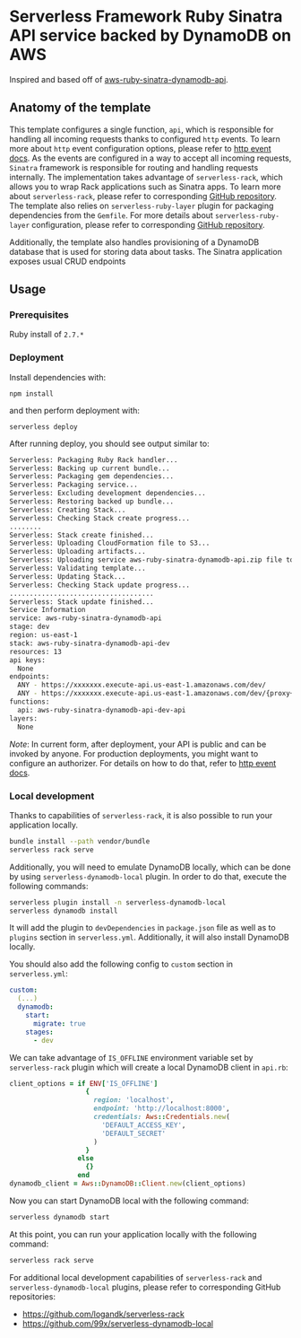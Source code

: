# Serverless Framework Ruby Sinatra API service backed by DynamoDB on AWS

Inspired and based off of [aws-ruby-sinatra-dynamodb-api](https://github.com/serverless/examples/tree/master/aws-ruby-sinatra-dynamodb-api).

## Anatomy of the template

This template configures a single function, `api`, which is responsible for handling all incoming requests thanks to configured `http` events. To learn more about `http` event configuration options, please refer to [http event docs](https://www.serverless.com/framework/docs/providers/aws/events/apigateway/). As the events are configured in a way to accept all incoming requests, `Sinatra` framework is responsible for routing and handling requests internally. The implementation takes advantage of `serverless-rack`, which allows you to wrap Rack applications such as Sinatra apps. To learn more about `serverless-rack`, please refer to corresponding [GitHub repository](https://github.com/logandk/serverless-rack). The template also relies on `serverless-ruby-layer` plugin for packaging dependencies from the `Gemfile`. For more details about `serverless-ruby-layer` configuration, please refer to corresponding [GitHub repository](https://github.com/navarasu/serverless-ruby-layer).

Additionally, the template also handles provisioning of a DynamoDB database that is used for storing data about tasks. The Sinatra application exposes usual CRUD endpoints

## Usage

### Prerequisites

Ruby install of `2.7.*`

### Deployment

Install dependencies with:

```
npm install
```

and then perform deployment with:

```
serverless deploy
```

After running deploy, you should see output similar to:

```bash
Serverless: Packaging Ruby Rack handler...
Serverless: Backing up current bundle...
Serverless: Packaging gem dependencies...
Serverless: Packaging service...
Serverless: Excluding development dependencies...
Serverless: Restoring backed up bundle...
Serverless: Creating Stack...
Serverless: Checking Stack create progress...
........
Serverless: Stack create finished...
Serverless: Uploading CloudFormation file to S3...
Serverless: Uploading artifacts...
Serverless: Uploading service aws-ruby-sinatra-dynamodb-api.zip file to S3 (2.68 MB)...
Serverless: Validating template...
Serverless: Updating Stack...
Serverless: Checking Stack update progress...
....................................
Serverless: Stack update finished...
Service Information
service: aws-ruby-sinatra-dynamodb-api
stage: dev
region: us-east-1
stack: aws-ruby-sinatra-dynamodb-api-dev
resources: 13
api keys:
  None
endpoints:
  ANY - https://xxxxxxx.execute-api.us-east-1.amazonaws.com/dev/
  ANY - https://xxxxxxx.execute-api.us-east-1.amazonaws.com/dev/{proxy+}
functions:
  api: aws-ruby-sinatra-dynamodb-api-dev-api
layers:
  None

```

_Note_: In current form, after deployment, your API is public and can be invoked by anyone. For production deployments, you might want to configure an authorizer. For details on how to do that, refer to [http event docs](https://www.serverless.com/framework/docs/providers/aws/events/apigateway/).

### Local development

Thanks to capabilities of `serverless-rack`, it is also possible to run your application locally.

```bash
bundle install --path vendor/bundle
serverless rack serve
```

Additionally, you will need to emulate DynamoDB locally, which can be done by using `serverless-dynamodb-local` plugin. In order to do that, execute the following commands:

```bash
serverless plugin install -n serverless-dynamodb-local
serverless dynamodb install
```

It will add the plugin to `devDependencies` in `package.json` file as well as to `plugins` section in `serverless.yml`. Additionally, it will also install DynamoDB locally.

You should also add the following config to `custom` section in `serverless.yml`:

```yml
custom:
  (...)
  dynamodb:
    start:
      migrate: true
    stages:
      - dev
```

We can take advantage of `IS_OFFLINE` environment variable set by `serverless-rack` plugin which will create a local DynamoDB client in `api.rb`:

```ruby
client_options = if ENV['IS_OFFLINE']
                   {
                     region: 'localhost',
                     endpoint: 'http://localhost:8000',
                     credentials: Aws::Credentials.new(
                       'DEFAULT_ACCESS_KEY',
                       'DEFAULT_SECRET'
                     )
                   }
                 else
                   {}
                 end
dynamodb_client = Aws::DynamoDB::Client.new(client_options)
```

Now you can start DynamoDB local with the following command:

```bash
serverless dynamodb start
```

At this point, you can run your application locally with the following command:

```bash
serverless rack serve
```

For additional local development capabilities of `serverless-rack` and `serverless-dynamodb-local` plugins, please refer to corresponding GitHub repositories:

- https://github.com/logandk/serverless-rack
- https://github.com/99x/serverless-dynamodb-local
